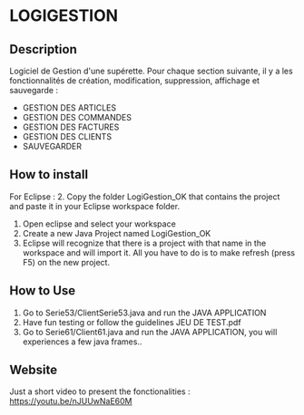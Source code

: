 # LOGIGESTION

## Description

Logiciel de Gestion d'une supérette. Pour chaque section suivante, il y a les fonctionnalités de création, modification, suppression, affichage et sauvegarde :
+ GESTION DES ARTICLES
+ GESTION DES COMMANDES
+ GESTION DES FACTURES
+ GESTION DES CLIENTS
+ SAUVEGARDER

How to install
---
For Eclipse :
2. Copy the folder LogiGestion_OK that contains the project and paste it in your Eclipse workspace folder.
1. Open eclipse and select your workspace 
3. Create a new Java Project named LogiGestion_OK
4. Eclipse will recognize that there is a project with that name in the workspace and will import it. All you have to do is to make refresh (press F5) on the new project.

How to Use
---
1. Go to Serie53/ClientSerie53.java and run the JAVA APPLICATION
2. Have fun testing or follow the guidelines JEU DE TEST.pdf
3. Go to Serie61/Client61.java and run the JAVA APPLICATION, you will experiences a few java frames..


Website
---
Just a short video to present the fonctionalities : https://youtu.be/nJUUwNaE60M
